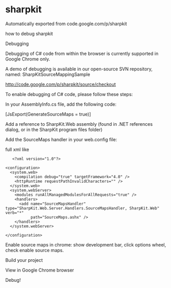 # sharpkit
Automatically exported from code.google.com/p/sharpkit


how to debug sharpkit


Debugging

Debugging of C# code from within the browser is currently supported in Google Chrome only.

A demo of debugging is available in our open-source SVN repository, named: SharpKitSourceMappingSample

http://code.google.com/p/sharpkit/source/checkout

To enable debugging of C# code, please follow these steps:

In your AssemblyInfo.cs file, add the following code:

   [JsExport(GenerateSourceMaps = true)]

Add a reference to SharpKit.Web assembly (found in .NET references dialog, or in the SharpKit program files folder)

Add the SourceMaps handler in your web.config file:

   <add name="SourceMapsHandler" type="SharpKit.Web.Server.Handlers.SourceMapsHandler, SharpKit.Web" verb="*" path="SourceMaps.ashx" />

full xml like

       <?xml version="1.0"?>
    
    <configuration>
      <system.web>
        <compilation debug="true" targetFramework="4.0" />
        <httpRuntime requestPathInvalidCharacters="" />
      </system.web>
      <system.webServer>
        <modules runAllManagedModulesForAllRequests="true" />
        <handlers>
          <add name="SourceMapsHandler" type="SharpKit.Web.Server.Handlers.SourceMapsHandler, SharpKit.Web" verb="*"
               path="SourceMaps.ashx" />
        </handlers>
      </system.webServer>
    
    </configuration>
     
Enable source maps in chrome: show development bar, click options wheel, check enable source maps.

Build your project

View in Google Chrome browser

Debug!



